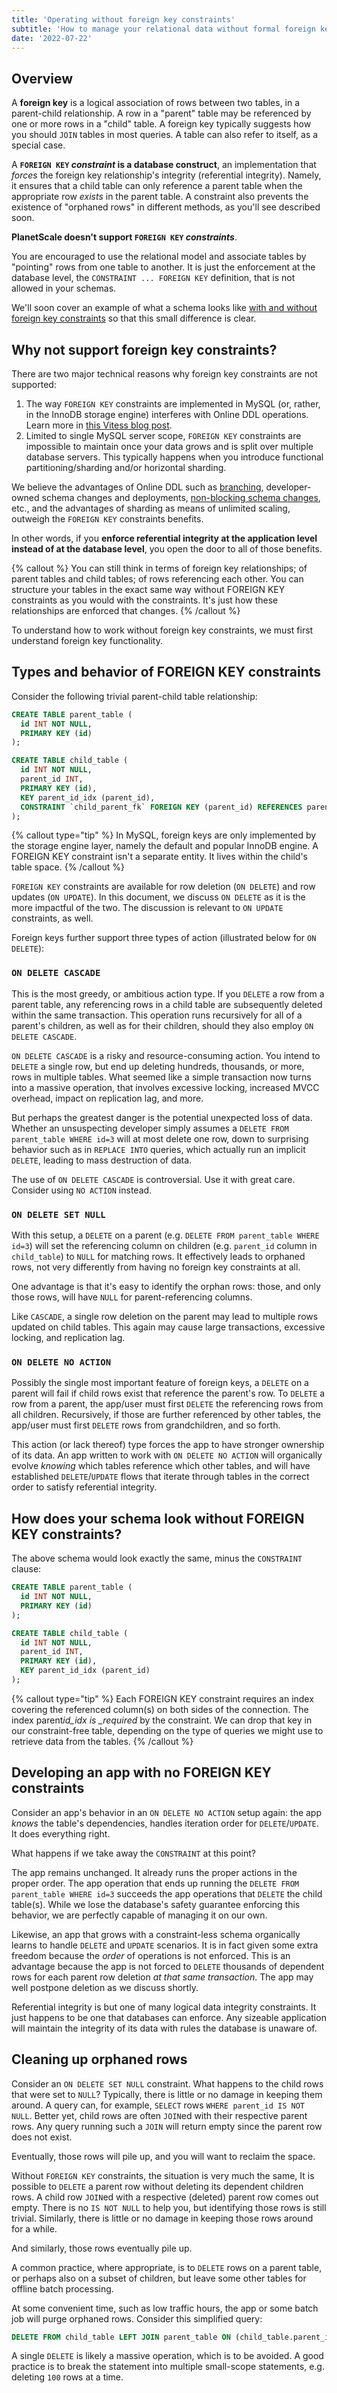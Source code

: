 ```yaml
---
title: 'Operating without foreign key constraints'
subtitle: 'How to manage your relational data without formal foreign key constraints in your schema'
date: '2022-07-22'
---
```


## Overview

A **foreign key** is a logical association of rows between two tables, in a parent-child relationship. A row in a "parent" table may be referenced by one or more rows in a "child" table. A foreign key typically suggests how you should `JOIN` tables in most queries. A table can also refer to itself, as a special case.

A **`FOREIGN KEY` _constraint_ is a database construct**, an implementation that _forces_ the foreign key relationship's integrity (referential integrity). Namely, it ensures that a child table can only reference a parent table when the appropriate row _exists_ in the parent table. A constraint also prevents the existence of "orphaned rows" in different methods, as you'll see described soon.

**PlanetScale doesn't support `FOREIGN KEY` _constraints_**.

You are encouraged to use the relational model and associate tables by "pointing" rows from one table to another. It is just the enforcement at the database level, the `CONSTRAINT ... FOREIGN KEY` definition, that is not allowed in your schemas.

We'll soon cover an example of what a schema looks like [with and without foreign key constraints](#how-does-your-schema-look-without-foreign-key-constraints) so that this small difference is clear.

## Why not support foreign key constraints?

There are two major technical reasons why foreign key constraints are not supported:

1. The way `FOREIGN KEY` constraints are implemented in MySQL (or, rather, in the InnoDB storage engine) interferes with Online DDL operations. Learn more in [this Vitess blog post](https://vitess.io/blog/2021-06-15-online-ddl-why-no-fk/).
2. Limited to single MySQL server scope, `FOREIGN KEY` constraints are impossible to maintain once your data grows and is split over multiple database servers. This typically happens when you introduce functional partitioning/sharding and/or horizontal sharding.

We believe the advantages of Online DDL such as [branching](/docs/concepts/branching), developer-owned schema changes and deployments, [non-blocking schema changes](/docs/concepts/nonblocking-schema-changes), etc., and the advantages of sharding as means of unlimited scaling, outweigh the `FOREIGN KEY` constraints benefits.

In other words, if you **enforce referential integrity at the application level instead of at the database level**, you open the door to all of those benefits.

{% callout %} You can still think in terms of foreign key relationships; of parent tables and child tables; of rows referencing each other. You can structure your tables in the exact same way without FOREIGN KEY constraints as you would with the constraints. It's just how these relationships are enforced that changes. {% /callout %}

To understand how to work without foreign key constraints, we must first understand foreign key functionality.

## Types and behavior of FOREIGN KEY constraints

Consider the following trivial parent-child table relationship:

```sql
CREATE TABLE parent_table (
  id INT NOT NULL,
  PRIMARY KEY (id)
);

CREATE TABLE child_table (
  id INT NOT NULL,
  parent_id INT,
  PRIMARY KEY (id),
  KEY parent_id_idx (parent_id),
  CONSTRAINT `child_parent_fk` FOREIGN KEY (parent_id) REFERENCES parent_table(id) ON DELETE NO ACTION
);
```

{% callout type="tip" %} In MySQL, foreign keys are only implemented by the storage engine layer, namely the default and popular InnoDB engine. A FOREIGN KEY constraint isn't a separate entity. It lives within the child's table space. {% /callout %}

`FOREIGN KEY` constraints are available for row deletion (`ON DELETE`) and row updates (`ON UPDATE`). In this document, we discuss `ON DELETE` as it is the more impactful of the two. The discussion is relevant to `ON UPDATE` constraints, as well.

Foreign keys further support three types of action (illustrated below for `ON DELETE`):

### `ON DELETE CASCADE`

This is the most greedy, or ambitious action type. If you `DELETE` a row from a parent table, any referencing rows in a child table are subsequently deleted within the same transaction. This operation runs recursively for all of a parent's children, as well as for their children, should they also employ `ON DELETE CASCADE`.

`ON DELETE CASCADE` is a risky and resource-consuming action. You intend to `DELETE` a single row, but end up deleting hundreds, thousands, or more, rows in multiple tables. What seemed like a simple transaction now turns into a massive operation, that involves excessive locking, increased MVCC overhead, impact on replication lag, and more.

But perhaps the greatest danger is the potential unexpected loss of data. Whether an unsuspecting developer simply assumes a `DELETE FROM parent_table WHERE id=3` will at most delete one row, down to surprising behavior such as in `REPLACE INTO` queries, which actually run an implicit `DELETE`, leading to mass destruction of data.

The use of `ON DELETE CASCADE` is controversial. Use it with great care. Consider using `NO ACTION` instead.

### `ON DELETE SET NULL`

With this setup, a `DELETE` on a parent (e.g. `DELETE FROM parent_table WHERE id=3`) will set the referencing column on children (e.g. `parent_id` column in `child_table`) to `NULL` for matching rows. It effectively leads to orphaned rows, not very differently from having no foreign key constraints at all.

One advantage is that it's easy to identify the orphan rows: those, and only those rows, will have `NULL` for parent-referencing columns.

Like `CASCADE`, a single row deletion on the parent may lead to multiple rows updated on child tables. This again may cause large transactions, excessive locking, and replication lag.

### `ON DELETE NO ACTION`

Possibly the single most important feature of foreign keys, a `DELETE` on a parent will fail if child rows exist that reference the parent's row. To `DELETE` a row from a parent, the app/user must first `DELETE` the referencing rows from all children. Recursively, if those are further referenced by other tables, the app/user must first `DELETE` rows from grandchildren, and so forth.

This action (or lack thereof) type forces the app to have stronger ownership of its data. An app written to work with `ON DELETE NO ACTION` will organically evolve _knowing_ which tables reference which other tables, and will have established `DELETE`/`UPDATE` flows that iterate through tables in the correct order to satisfy referential integrity.

## How does your schema look without FOREIGN KEY constraints?

The above schema would look exactly the same, minus the `CONSTRAINT` clause:

```sql
CREATE TABLE parent_table (
  id INT NOT NULL,
  PRIMARY KEY (id)
);

CREATE TABLE child_table (
  id INT NOT NULL,
  parent_id INT,
  PRIMARY KEY (id),
  KEY parent_id_idx (parent_id)
);
```

{% callout type="tip" %} Each FOREIGN KEY constraint requires an index covering the referenced column(s) on both sides of the connection. The index parent*id_idx is \_required* by the constraint. We can drop that key in our constraint-free table, depending on the type of queries we might use to retrieve data from the tables. {% /callout %}

## Developing an app with no FOREIGN KEY constraints

Consider an app's behavior in an `ON DELETE NO ACTION` setup again: the app _knows_ the table's dependencies, handles iteration order for `DELETE`/`UPDATE`. It does everything right.

What happens if we take away the `CONSTRAINT` at this point?

The app remains unchanged. It already runs the proper actions in the proper order. The app operation that ends up running the `DELETE FROM parent_table WHERE id=3` succeeds the app operations that `DELETE` the child table(s). While we lose the database's safety guarantee enforcing this behavior, we are perfectly capable of managing it on our own.

Likewise, an app that grows with a constraint-less schema organically learns to handle `DELETE` and `UPDATE` scenarios. It is in fact given some extra freedom because the _order_ of operations is not enforced. This is an advantage because the app is not forced to `DELETE` thousands of dependent rows for each parent row deletion _at that same transaction_. The app may well postpone deletion as we discuss shortly.

Referential integrity is but one of many logical data integrity constraints. It just happens to be one that databases can enforce. Any sizeable application will maintain the integrity of its data with rules the database is unaware of.

## Cleaning up orphaned rows

Consider an `ON DELETE SET NULL` constraint. What happens to the child rows that were set to `NULL`? Typically, there is little or no damage in keeping them around. A query can, for example, `SELECT` rows `WHERE parent_id IS NOT NULL`. Better yet, child rows are often `JOIN`ed with their respective parent rows. Any query running such a `JOIN` will return empty since the parent row does not exist.

Eventually, those rows will pile up, and you will want to reclaim the space.

Without `FOREIGN KEY` constraints, the situation is very much the same, It is possible to `DELETE` a parent row without deleting its dependent children rows. A child row `JOIN`ed with a respective (deleted) parent row comes out empty. There is no `IS NOT NULL` to help you, but identifying those rows is still trivial. Similarly, there is little or no damage in keeping those rows around for a while.

And similarly, those rows eventually pile up.

A common practice, where appropriate, is to `DELETE` rows on a parent table, or perhaps also on a subset of children, but leave some other tables for offline batch processing.

At some convenient time, such as low traffic hours, the app or some batch job will purge orphaned rows. Consider this simplified query:

```sql
DELETE FROM child_table LEFT JOIN parent_table ON (child_table.parent_id=parent_table.id) WHERE parent_table.id IS NULL
```

A single `DELETE` is likely a massive operation, which is to be avoided. A good practice is to break the statement into multiple small-scope statements, e.g. deleting `100` rows at a time.

